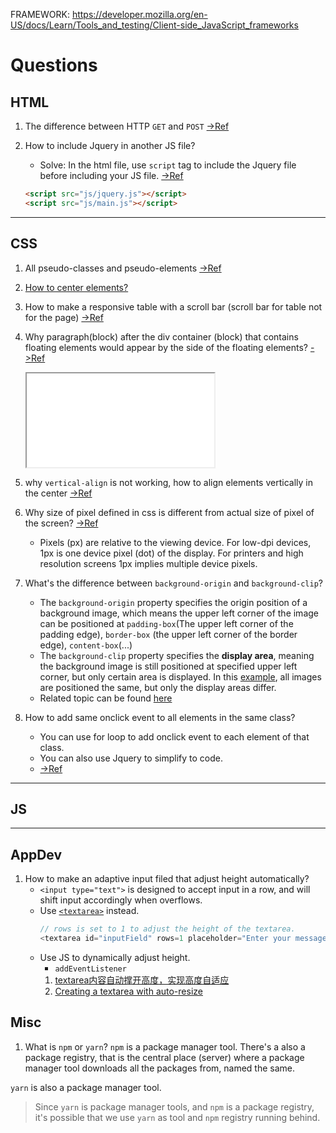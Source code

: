 
FRAMEWORK: https://developer.mozilla.org/en-US/docs/Learn/Tools_and_testing/Client-side_JavaScript_frameworks


# Questions


## HTML
1. The difference between HTTP `GET` and `POST` [->Ref](#get-and-post)

2. How to include Jquery in another JS file?
    * Solve: In the html file, use `script` tag to include the Jquery file before including your JS file. [->Ref](https://stackoverflow.com/questions/17921187/using-jquery-in-a-js-file)
    ```html
    <script src="js/jquery.js"></script>
    <script src="js/main.js"></script>
    ```

---

## CSS
1. All pseudo-classes and pseudo-elements [->Ref](https://www.w3schools.com/css/css_pseudo_elements.asp)

2. [How to center elements?](/frontEnd/css/cssNotes.md#center)

3. How to make a responsive table with a scroll bar (scroll bar for table not for the page) [->Ref](/frontEnd/css/cssNotes.md#make-a-scroll-bar-for-table)

4. Why paragraph(block) after the div container (block) that contains floating elements would appear by the side of the floating elements? [->Ref](/frontEnd/css/cssNotes.md#float-gotcha)
    <iframe src="/frontEnd/css/cssSamples/float3.html"></iframe>

5. why `vertical-align` is not working, how to align elements vertically in the center [->Ref](https://stackoverflow.com/questions/79461/how-can-i-vertically-align-elements-in-a-div)

6. Why size of pixel defined in css is different from actual size of pixel of the screen? [->Ref](/frontEnd/html/htmlNotes?id=viewport)
    * Pixels (px) are relative to the viewing device. For low-dpi devices, 1px is one device pixel (dot) of the display. For printers and high resolution screens 1px implies multiple device pixels.

7. What's the difference between `background-origin` and `background-clip`?
    * The `background-origin` property specifies the origin position of a background image, which means the upper left corner of the image can be positioned at `padding-box`(The upper left corner of the padding edge), `border-box` (the upper left corner of the border edge), `content-box`(...)
    * The `background-clip` property specifies the **display area**, meaning the background image is still positioned at specified upper left corner, but only certain area is displayed. In this [example](https://www.w3schools.com/css/tryit.asp?filename=trycss3_background-clip), all images are positioned the same, but only the display areas differ.
    * Related topic can be found [here](/frontEnd/css/cssNotes.md#make-a-background-image-for-the-page)

8. How to add same onclick event to all elements in the same class?
    * You can use for loop to add onclick event to each element of that class.
    * You can also use Jquery to simplify to code.
    * [->Ref](https://stackoverflow.com/questions/4588759/how-do-you-set-a-javascript-onclick-event-to-a-class-with-css)

---

## JS

---

## AppDev

1. How to make an adaptive input filed that adjust height automatically?
   * `<input type="text">` is designed to accept input in a row, and will shift input accordingly when overflows.
   * Use [`<textarea>`](https://www.w3schools.com/tags/tag_textarea.asp) instead.
     ```js
     // rows is set to 1 to adjust the height of the textarea.
     <textarea id="inputField" rows=1 placeholder="Enter your message here"></textarea>
     ```
    * Use JS to dynamically adjust height.
      * `addEventListener`
      1. [textarea内容自动撑开高度，实现高度自适应](https://cloud.tencent.com/developer/article/1840701)
      2. [Creating a textarea with auto-resize](https://stackoverflow.com/questions/454202/creating-a-textarea-with-auto-resize)


## Misc

1. What is `npm` or `yarn`?
`npm` is a package manager tool. There's a also a package registry, that is the central place (server) where a package manager tool downloads all the packages from, named the same. 

`yarn` is also a package manager tool. 

> Since `yarn` is package manager tools, and `npm` is a package registry, it's possible that we use `yarn` as tool and `npm` registry running behind. 


